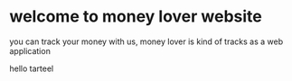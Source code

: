 # welcome to money lover website 

you can track your money with us, money lover is kind of tracks as a web application

hello tarteel 